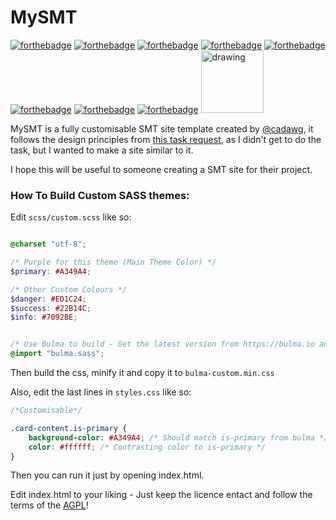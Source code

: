 # MySMT

[![forthebadge](https://forthebadge.com/images/badges/powered-by-electricity.svg)](https://forthebadge.com) [![forthebadge](https://forthebadge.com/images/badges/built-with-love.svg)](https://forthebadge.com) [![forthebadge](https://forthebadge.com/images/badges/uses-html.svg)](https://forthebadge.com) [![forthebadge](https://forthebadge.com/images/badges/built-by-developers.svg)](https://forthebadge.com) [![forthebadge](https://forthebadge.com/images/badges/contains-technical-debt.svg)](https://forthebadge.com) [![forthebadge](https://forthebadge.com/images/badges/uses-css.svg)](https://forthebadge.com) [![forthebadge](https://forthebadge.com/images/badges/uses-html.svg)](https://forthebadge.com) [![forthebadge](https://forthebadge.com/images/badges/uses-js.svg)](https://forthebadge.com) <img src="https://steemitimages.com/p/3W72119s5BjWMGm4Xa2MvD5AT2bJsSA8F9WeC71v1s1fKfGkK9mMKuc3LcvF4KigbWg9UsrpENy2vPnRmG8ycCNPiMXfiADKLPkgAdPhCk89VwKTtjJwEv?format=match&mode=fit" alt="drawing" height="100"/>


MySMT is a fully customisable SMT site template created by [@cadawg](https://steemit.com/@cadawg), it follows the design principles from [this task request](https://steemit.com/@surpassinggoogle/utopian-based-task-request-kindly-help-us-building-the-landing-page-for-teardrops-smt-additional-bounty-of-100-steem), as I didn't get to do the task, but I wanted to make a site similar to it.

I hope this will be useful to someone creating a SMT site for their project.

### How To Build Custom SASS themes:

Edit `scss/custom.scss` like so:

```scss

@charset "utf-8";

/* Purple for this theme (Main Theme Color) */
$primary: #A349A4;

/* Other Custom Colours */
$danger: #ED1C24;
$success: #22B14C;
$info: #7092BE;


/* Use Bulma to build - Get the latest version from https://bulma.io and copy the contents of the bulma-x.x.x/sass folder into sass/bulma_styles */
@import "bulma.sass";

```

Then build the css, minify it and copy it to `bulma-custom.min.css`

Also, edit the last lines in `styles.css` like so:

```css
/*Customisable*/

.card-content.is-primary {
    background-color: #A349A4; /* Should match is-primary from bulma */
    color: #ffffff; /* Contrasting color to is-primary */
}
```

Then you can run it just by opening index.html.

Edit index.html to your liking - Just keep the licence entact and follow the terms of the [AGPL](https://www.gnu.org/licenses/agpl-3.0-standalone.html)!